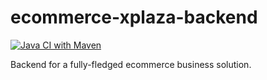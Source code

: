 # ecommerce-xplaza-backend

[![Java CI with Maven](https://github.com/Prebaked-Ecommerce-Solution/ecommerce-xplaza-backend/actions/workflows/Automated%20Deployment%20in%20Remote%20Server.yml/badge.svg)](https://github.com/Prebaked-Ecommerce-Solution/ecommerce-xplaza-backend/actions/workflows/Automated%20Deployment%20in%20Remote%20Server.yml)

Backend for a fully-fledged ecommerce business solution.
